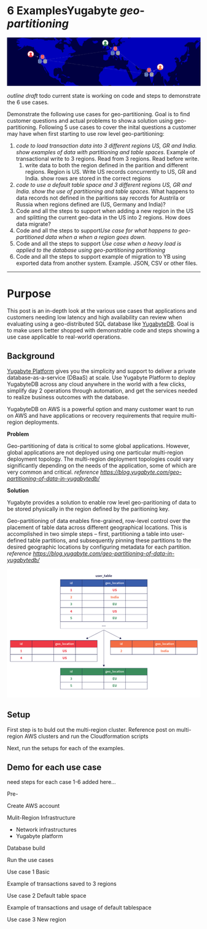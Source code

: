 

# 6 ExamplesYugabyte *geo*-*partitioning*



![YB-2.5-Blog-Banner_Geo-Partitioning-1536x384](./resources/YB-2.5-Blog-Banner_Geo-Partitioning-1536x384.png)

*outline draft* todo current state is working on code and steps to demonstrate the 6 use cases.

Demonstrate the following use cases for geo-partitioning. Goal is to find customer questions and actual problems to show.a solution using geo-partitioning. Following 5 use cases to cover the inital questions a customer may have when first starting to use row level geo-partitioning:

1. *code to load transaction data into 3 different regions US, GR and India. show examples of data with partitioning and table spaces*. Example of transactional write to 3 regions. Read from 3 regions. Read before write. 
   1. write data to both the region defined in the parition and different regions. Region is US. Write US records concurrently to US, GR and India.  show rows are stored in the correct regions
2. *code to use a default table space and 3 different regions US, GR and India. show the use of partitioning and table spaces*. What happens to data records not defined in the paritions say records for Austrila or Russia when regions defined are (US, Germany and India)?
3. Code and all the steps to support when adding a new region in the US and splitting the current geo-data in the US into 2 regions. How does data migrate?
4. Code and all the steps to support*Use case for what happens to geo-partitioned data when a when a region goes down.* 
5. Code and all the steps to support *Use case when a heavy load is applied to the database using geo-partitioning partitioning*
6. Code and all the steps to support example of migration to YB using exported data from another system. Example. JSON, CSV or other files. 

-----

# Purpose

This post is an in-depth look at the various use cases that applications and customers needing low latency and high availability can review when evaluating using a geo-distributed SQL database like [YugabyteDB](https://github.com/yugabyte/yugabyte-db). Goal is to make users better shopped with demonstrable code and steps showing a use case applicable to real-world operations. 

## Background

[Yugabyte Platform](https://yugabyteweb.wpengine.com/yugabytedb/) gives you the simplicity and support to deliver a private database-as-a-service (DBaaS) at scale. Use Yugabyte Platform to deploy YugabyteDB across any cloud anywhere in the world with a few clicks, simplify day 2 operations through automation, and get the services needed to realize business outcomes with the database. 

YugabyteDB on AWS is a powerful option and many customer want to run on AWS and have applications or recovery requirements that require multi-region deployments.

**Problem**

Geo-partitioning of data is critical to some global applications. However, global applications are not deployed using one particular multi-region deployment topology. The multi-region deployment topologies could vary significantly depending on the needs of the application, some of which are very common and critical. *reference https://blog.yugabyte.com/geo-partitioning-of-data-in-yugabytedb/*

**Solution**

Yugabyte provides a solution to enable row level geo-paritioning of data to be stored physically in the region defined by the paritioning key. 

Geo-partitioning of data enables fine-grained, row-level control over the placement of table data across different geographical locations. This is accomplished in two simple steps – first, partitioning a table into user-defined table partitions, and subsequently pinning these partitions to the desired geographic locations by configuring metadata for each partition. *reference https://blog.yugabyte.com/geo-partitioning-of-data-in-yugabytedb/*

![](./resources/tablesExample.png)

## Setup 

First step is to buld out the multi-region cluster. Reference post on multi-region AWS clusters and run the Cloudformation scripts

Next, run the setups for each of the examples. 

## Demo for each use case

need steps for each case 1-6 added here... 

Pre-

Create AWS account

Mulit-Region Infrastructure

- Network infrastructures
- Yugabyte platform

Database build

Run the use cases

Use case 1 Basic

Example of transactions saved to 3 regions

Use case 2 Default table space

Example of transactions and usage of default tablespace

Use case 3 New region

